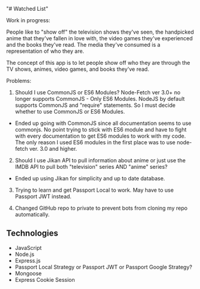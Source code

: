 "# Watched List" 

Work in progress:

People like to "show off" the television shows they've seen, the handpicked anime that they've fallen in love with, the video games they've experienced and the books they've read. The media they've consumed is a representation of who they are.

The concept of this app is to let people show off who they are through the TV shows, animes, video games, and books they've read.

Problems:
1. Should I use CommonJS or ES6 Modules? Node-Fetch ver 3.0+ no longer supports CommonJS - Only ES6 Modules. NodeJS by default supports CommonJS and "require" statements. So I must decide whether to use CommonJS or ES6 Modules.
- Ended up going with CommonJS since all documentation seems to use commonjs. No point trying to stick with ES6 module and have to fight with every documentation to get ES6 modules to work with my code. The only reason I used ES6 modules in the first place was to use node-fetch ver. 3.0 and higher.

2. Should I use Jikan API to pull information about anime or just use the IMDB API to pull both "television" series AND "anime" series?
- Ended up using Jikan for simplicity and up to date database.

3. Trying to learn and get Passport Local to work. May have to use Passport JWT instead.

4. Changed GitHub repo to private to prevent bots from cloning my repo automatically.

## Technologies
- JavaScript
- Node.js
- Express.js
- Passport Local Strategy or Passport JWT or Passport Google Strategy?
- Mongoose
- Express Cookie Session


